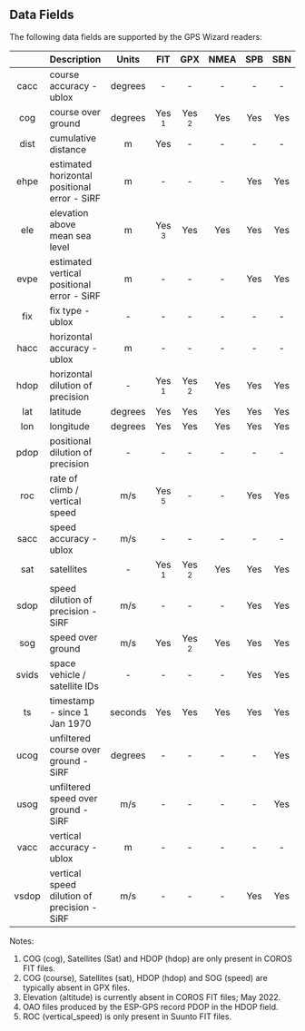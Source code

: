 ## Data Fields

The following data fields are supported by the GPS Wizard readers:

|           | Description                           | Units   | FIT              | GPX              | NMEA | SPB  | SBN  | OAO  | UBX  |
| :---------: | :------------------------------------- | :-------: | :----------------: | :----------------: | :----: | :----: | :----: | :----: | :----: |
| cacc      | course accuracy - ublox               | degrees | -                | -                | -    | -    | -    | Yes  | Yes  |
| cog       | course over ground                    | degrees | Yes <sup>1</sup> | Yes <sup>2</sup> | Yes  | Yes  | Yes  | Yes  | Yes  |
| dist      | cumulative distance              | m       | Yes              | -                | -    | -    | -    | -    | -    |
| ehpe      | estimated horizontal positional error - SiRF | m       | -                | -                | -    | Yes  | Yes  | -    | -    |
| ele       | elevation above mean sea level        | m       | Yes <sup>3</sup> | Yes              | Yes  | Yes  | Yes  | Yes  | Yes  |
| evpe      | estimated vertical positional error - SiRF | m       | -                | -                | -    | Yes  | Yes  | -    | -    |
| fix       | fix type - ublox                      | -       | -                | -                | -    | -    | -    | Yes  | Yes  |
| hacc      | horizontal accuracy - ublox           | m       | -                | -                | -    | -    | -    | Yes  | Yes  |
| hdop      | horizontal dilution of precision      | -       | Yes <sup>1</sup> | Yes <sup>2</sup> | Yes  | Yes  | Yes  | Yes <sup>4</sup> | -    |
| lat       | latitude                              | degrees | Yes              | Yes              | Yes  | Yes  | Yes  | Yes  | Yes  |
| lon       | longitude                             | degrees | Yes              | Yes              | Yes  | Yes  | Yes  | Yes  | Yes  |
| pdop      | positional dilution of precision      | -       | -                | -                | -    | -    | -    | Yes <sup>4</sup> | Yes  |
| roc       | rate of climb / vertical speed        | m/s     | Yes <sup>5</sup> | -                | -    | Yes  | Yes  | -    | -    |
| sacc      | speed accuracy - ublox                | m/s     | -                | -                | -    | -    | -    | Yes  | Yes  |
| sat       | satellites                            | -       | Yes <sup>1</sup> | Yes <sup>2</sup> | Yes  | Yes  | Yes  | Yes  | Yes  |
| sdop      | speed dilution of precision - SiRF    | m/s     | -                | -                | -    | Yes  | Yes  | -    | -    |
| sog       | speed over ground                     | m/s     | Yes              | Yes <sup>2</sup> | Yes  | Yes  | Yes  | Yes  | Yes  |
| svids    | space vehicle / satellite IDs         | -       | -                | -                | -    | Yes  | Yes  | -    | -    |
| ts | timestamp - since 1 Jan 1970 | seconds | Yes              | Yes              | Yes  | Yes  | Yes  | Yes  | Yes  |
| ucog      | unfiltered course over ground - SiRF  | degrees | -                | -                | -    | -    | Yes  | -    | -    |
| usog      | unfiltered speed over ground - SiRF   | m/s     | -                | -                | -    | -    | Yes  | -    | -    |
| vacc      | vertical accuracy - ublox             | m       | -                | -                | -    | -    | -    | Yes  | Yes  |
| vsdop     | vertical speed dilution of precision - SiRF | m/s     | -                | -                | -    | Yes  | Yes  | -    | -    |

Notes:

1. COG (cog), Satellites (Sat) and HDOP (hdop) are only present in COROS FIT files.
2. COG (course), Satellites (sat), HDOP (hdop) and SOG (speed) are typically absent in GPX files.
3. Elevation (altitude) is currently absent in COROS FIT files; May 2022.
4. OAO files produced by the ESP-GPS record PDOP in the HDOP field.
5. ROC (vertical_speed) is only present in Suunto FIT files.


